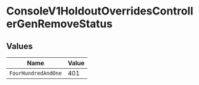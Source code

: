 # ConsoleV1HoldoutOverridesControllerGenRemoveStatus


## Values

| Name                | Value               |
| ------------------- | ------------------- |
| `FourHundredAndOne` | 401                 |